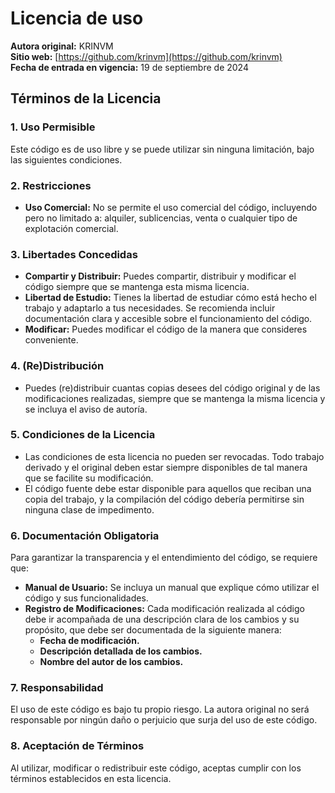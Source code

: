 # Licencia de uso

**Autora original:** KRINVM  
**Sitio web:** [https://github.com/krinvm](https://github.com/krinvm)  
**Fecha de entrada en vigencia:** 19 de septiembre de 2024

## Términos de la Licencia

### 1. Uso Permisible
Este código es de uso libre y se puede utilizar sin ninguna limitación, bajo las siguientes condiciones.

### 2. Restricciones
- **Uso Comercial:** No se permite el uso comercial del código, incluyendo pero no limitado a: alquiler, sublicencias, venta o cualquier tipo de explotación comercial.
  
### 3. Libertades Concedidas
- **Compartir y Distribuir:** Puedes compartir, distribuir y modificar el código siempre que se mantenga esta misma licencia.
- **Libertad de Estudio:** Tienes la libertad de estudiar cómo está hecho el trabajo y adaptarlo a tus necesidades. Se recomienda incluir documentación clara y accesible sobre el funcionamiento del código.
- **Modificar:** Puedes modificar el código de la manera que consideres conveniente.

### 4. (Re)Distribución
- Puedes (re)distribuir cuantas copias desees del código original y de las modificaciones realizadas, siempre que se mantenga la misma licencia y se incluya el aviso de autoría.

### 5. Condiciones de la Licencia
- Las condiciones de esta licencia no pueden ser revocadas. Todo trabajo derivado y el original deben estar siempre disponibles de tal manera que se facilite su modificación.
- El código fuente debe estar disponible para aquellos que reciban una copia del trabajo, y la compilación del código debería permitirse sin ninguna clase de impedimento.

### 6. Documentación Obligatoria
Para garantizar la transparencia y el entendimiento del código, se requiere que:

- **Manual de Usuario:** Se incluya un manual que explique cómo utilizar el código y sus funcionalidades.
- **Registro de Modificaciones:** Cada modificación realizada al código debe ir acompañada de una descripción clara de los cambios y su propósito, que debe ser documentada de la siguiente manera:
  - **Fecha de modificación.**
  - **Descripción detallada de los cambios.**
  - **Nombre del autor de los cambios.**
  
### 7. Responsabilidad
El uso de este código es bajo tu propio riesgo. La autora original no será responsable por ningún daño o perjuicio que surja del uso de este código.

### 8. Aceptación de Términos
Al utilizar, modificar o redistribuir este código, aceptas cumplir con los términos establecidos en esta licencia.
